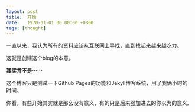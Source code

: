 ```yaml
---
layout: post
title:  开始
date:   1970-01-01 00:00:00 +0800
tags: [thought]
---
```



一直以来，我认为所有的资料应该从互联网上寻找，直到找起来越来越吃力。

这就是创建这个blog的本意。



**其实并不是······**

这个博客只是测试一下Github Pages的功能和Jekyll博客系统，用了我俩小时的时间。



你看，有些开始其实就是那么没有意义，有的只是后来强加进去的你以为的意义。
